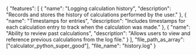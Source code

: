 {
  "features": [
    {
      "name": "Logging calculation history",
      "description": "Records and stores the history of calculations performed by the user."
    },
    {
      "name": "Timestamps for entries",
      "description": "Includes timestamps for each calculation entry to track when the calculation was made."
    },
    {
      "name": "Ability to review past calculations",
      "description": "Allows users to view and reference previous calculations from the log file."
    }
  ],
  "file_path_as_array": ["calculator_python_super_good"],
  "file_name": "history.log"
}